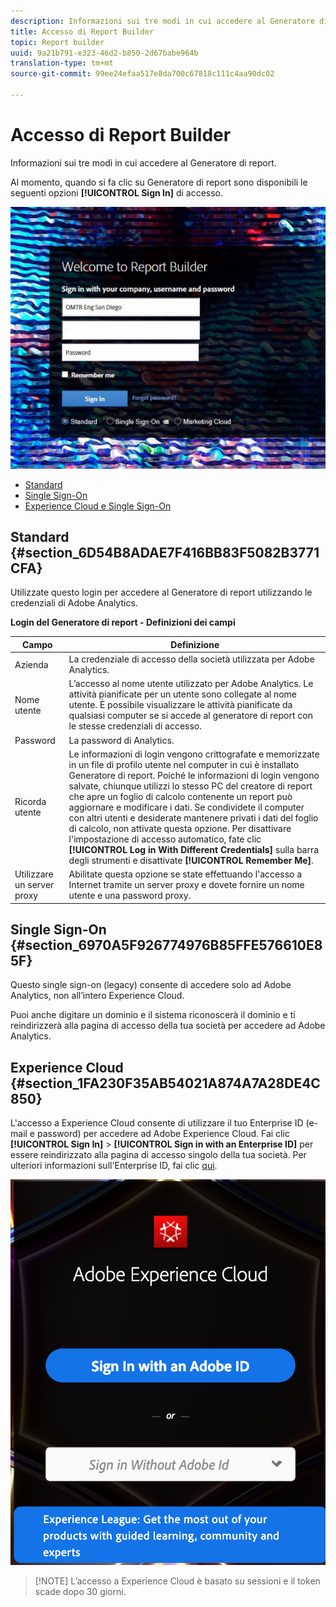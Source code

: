 ```yaml
---
description: Informazioni sui tre modi in cui accedere al Generatore di report.
title: Accesso di Report Builder
topic: Report builder
uuid: 9a21b791-e323-46d2-b850-2d67babe964b
translation-type: tm+mt
source-git-commit: 99ee24efaa517e8da700c67818c111c4aa90dc02

---
```



# Accesso di Report Builder

Informazioni sui tre modi in cui accedere al Generatore di report.

Al momento, quando si fa clic su Generatore di report sono disponibili le seguenti opzioni **[!UICONTROL Sign In]** di accesso.

![](assets/login_screen.png)

* [Standard](/help/analyze/report-builder/setup/login.md#section_6D54B8ADAE7F416BB83F5082B3771CFA)
* [Single Sign-On](/help/analyze/report-builder/setup/login.md#section_6970A5F926774976B85FFE576610E85F)
* [Experience Cloud e Single Sign-On](/help/analyze/report-builder/setup/login.md#section_1FA230F35AB54021A874A7A28DE4C850)

## Standard {#section_6D54B8ADAE7F416BB83F5082B3771CFA}

Utilizzate questo login per accedere al Generatore di report utilizzando le credenziali di Adobe Analytics.

**Login del Generatore di report - Definizioni dei campi**

| Campo | Definizione |
|--- |--- |
| Azienda | La credenziale di accesso della società utilizzata per Adobe Analytics. |
| Nome utente | L’accesso al nome utente utilizzato per Adobe Analytics. Le attività pianificate per un utente sono collegate al nome utente. È possibile visualizzare le attività pianificate da qualsiasi computer se si accede al generatore di report con le stesse credenziali di accesso. |
| Password | La password di Analytics. |
| Ricorda utente | Le informazioni di login vengono crittografate e memorizzate in un file di profilo utente nel computer in cui è installato Generatore di report. Poiché le informazioni di login vengono salvate, chiunque utilizzi lo stesso PC del creatore di report che apre un foglio di calcolo contenente un report può aggiornare e modificare i dati. Se condividete il computer con altri utenti e desiderate mantenere privati i dati del foglio di calcolo, non attivate questa opzione.  Per disattivare l'impostazione di accesso automatico, fate clic **[!UICONTROL Log in With Different Credentials]** sulla barra degli strumenti e disattivate **[!UICONTROL Remember Me]**. |
| Utilizzare un server proxy | Abilitate questa opzione se state effettuando l'accesso a Internet tramite un server proxy e dovete fornire un nome utente e una password proxy. |

## Single Sign-On {#section_6970A5F926774976B85FFE576610E85F}

Questo single sign-on (legacy) consente di accedere solo ad Adobe Analytics, non all’intero Experience Cloud.

Puoi anche digitare un dominio e il sistema riconoscerà il dominio e ti reindirizzerà alla pagina di accesso della tua società per accedere ad Adobe Analytics.

## Experience Cloud {#section_1FA230F35AB54021A874A7A28DE4C850}

L'accesso a Experience Cloud consente di utilizzare il tuo Enterprise ID (e-mail e password) per accedere ad Adobe Experience Cloud. Fai clic **[!UICONTROL Sign In]** &gt; **[!UICONTROL Sign in with an Enterprise ID]** per essere reindirizzato alla pagina di accesso singolo della tua società. Per ulteriori informazioni sull'Enterprise ID, fai clic [qui](https://helpx.adobe.com/enterprise/kb/enterprise-id-faq.html#whatis).

![](assets/adobe_id_login.png)

> [!NOTE] L’accesso a Experience Cloud è basato su sessioni e il token scade dopo 30 giorni.

